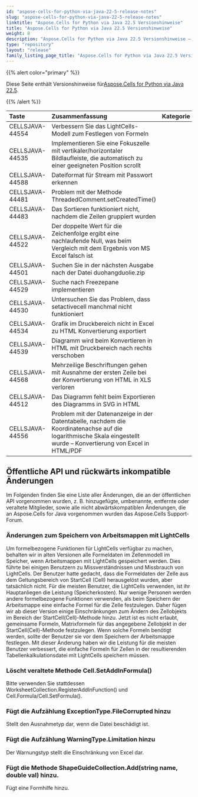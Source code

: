 ```yaml
---
id: "aspose-cells-for-python-via-java-22-5-release-notes"
slug: "aspose-cells-for-python-via-java-22-5-release-notes"
linktitle: "Aspose.Cells for Python via Java 22.5 Versionshinweise"
title: "Aspose.Cells for Python via Java 22.5 Versionshinweise"
weight: 8
description: "Aspose.Cells for Python via Java 22.5 Versionshinweise – the latest updates and fixes."
type: "repository"
layout: "release"
family_listing_page_title: "Aspose.Cells for Python via Java 22.5 Versionshinweise"
---
```

{{% alert color="primary" %}}

 Diese Seite enthält Versionshinweise für[Aspose.Cells for Python via Java 22.5](https://releases.aspose.com/cells/python-java/new-releases/aspose.cells-for-python-via-java-22.5/).

{{% /alert %}}

|**Taste**|**Zusammenfassung**|**Kategorie**|
|:- |:- |:- |
|CELLSJAVA-44554|Verbessern Sie das LightCells-Modell zum Festlegen von Formeln|
|CELLSJAVA-44535|Implementieren Sie eine Fokuszelle mit vertikaler/horizontaler Bildlaufleiste, die automatisch zu einer geeigneten Position scrollt|
|CELLSJAVA-44588|Dateiformat für Stream mit Passwort erkennen|
|CELLSJAVA-44481|Problem mit der Methode ThreadedComment.setCreatedTime()|
|CELLSJAVA-44483|Das Sortieren funktioniert nicht, nachdem die Zeilen gruppiert wurden|
|CELLSJAVA-44522|Der doppelte Wert für die Zeichenfolge ergibt eine nachlaufende Null, was beim Vergleich mit dem Ergebnis von MS Excel falsch ist|
|CELLSJAVA-44501| Suchen Sie in der nächsten Ausgabe nach der Datei duohangduolie.zip|
|CELLSJAVA-44529|Suche nach Freezepane implementieren|
|CELLSJAVA-44530|Untersuchen Sie das Problem, dass setactivecell manchmal nicht funktioniert|
|CELLSJAVA-44534|Grafik im Druckbereich nicht in Excel zu HTML Konvertierung exportiert|
|CELLSJAVA-44539|Diagramm wird beim Konvertieren in HTML mit Druckbereich nach rechts verschoben|
|CELLSJAVA-44568|Mehrzeilige Beschriftungen gehen mit Ausnahme der ersten Zeile bei der Konvertierung von HTML in XLS verloren|
|CELLSJAVA-44512|Das Diagramm fehlt beim Exportieren des Diagramms in SVG in HTML|
|CELLSJAVA-44556|Problem mit der Datenanzeige in der Datentabelle, nachdem die Koordinatenachse auf die logarithmische Skala eingestellt wurde – Konvertierung von Excel in HTML/PDF|

## **Öffentliche API und rückwärts inkompatible Änderungen**

Im Folgenden finden Sie eine Liste aller Änderungen, die an der öffentlichen API vorgenommen wurden, z. B. hinzugefügte, umbenannte, entfernte oder veraltete Mitglieder, sowie alle nicht abwärtskompatiblen Änderungen, die an Aspose.Cells for Java vorgenommen wurden das Aspose.Cells Support-Forum.

### **Änderungen zum Speichern von Arbeitsmappen mit LightCells**

Um formelbezogene Funktionen für LightCells verfügbar zu machen, behalten wir in alten Versionen alle Formeldaten im Zellenmodell im Speicher, wenn Arbeitsmappen mit LightCells gespeichert werden. Dies führte bei einigen Benutzern zu Missverständnissen und Missbrauch von LightCells. Der Benutzer hatte gedacht, dass die Formeldaten der Zelle aus dem Geltungsbereich von StartCell (Cell) herausgelöst wurden, aber tatsächlich nicht. Für die meisten Benutzer, die LightCells verwenden, ist ihr Hauptanliegen die Leistung (Speicherkosten). Nur wenige Personen werden andere formelbezogene Funktionen verwenden, als beim Speichern der Arbeitsmappe eine einfache Formel für die Zelle festzulegen. Daher fügen wir ab dieser Version einige Einschränkungen zum Ändern des Zellobjekts im Bereich der StartCell(Cell)-Methode hinzu. Jetzt ist es nicht erlaubt, gemeinsame Formeln, Matrixformeln für das angegebene Zellobjekt in der StartCell(Cell)-Methode festzulegen. Wenn solche Formeln benötigt werden, sollte der Benutzer sie vor dem Speichern der Arbeitsmappe festlegen. Mit dieser Änderung haben wir die Leistung für die meisten Benutzer verbessert, die einfache Formeln für Zellen in der resultierenden Tabellenkalkulationsdatei mit LightCells speichern müssen.

### **Löscht veraltete Methode Cell.SetAddInFormula()**

Bitte verwenden Sie stattdessen WorksheetCollection.RegisterAddInFunction() und Cell.Formula/Cell.SetFormula().

### **Fügt die Aufzählung ExceptionType.FileCorrupted hinzu**

Stellt den Ausnahmetyp dar, wenn die Datei beschädigt ist.

### **Fügt die Aufzählung WarningType.Limitation hinzu**

Der Warnungstyp stellt die Einschränkung von Excel dar.

### **Fügt die Methode ShapeGuideCollection.Add(string name, double val) hinzu.**

Fügt eine Formhilfe hinzu.
